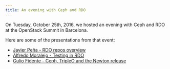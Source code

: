 ```yaml
---
title: An evening with Ceph and RDO
---
```


On Tuesday, October 25th, 2016, we hosted an evening
with Ceph and RDO at the OpenStack Summit in Barcelona.

Here are some of the presentations from that event:

* [Javier Peña - RDO repos overview]( /events/presentations/2016/ceph-rdo-barcelona/jpena)
* [Alfredo Moralejo - Testing in RDO](http://www.slideshare.net/amoralej/rdo-and-ceph-meetup-bcn-testing-in-rdo)
* [Gulio Fidente - Ceph, TripleO and the Newton release](http://giuliofidente.com/2016/08/ceph-tripleo-and-the-newton-release.html)

